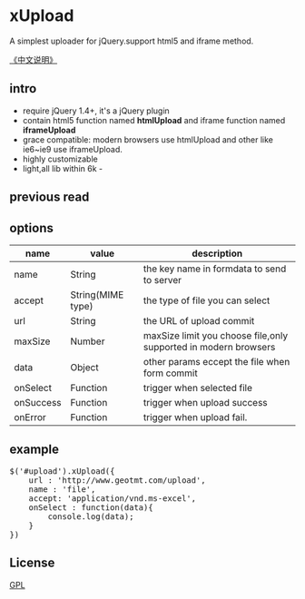 # xUpload
A simplest uploader for jQuery.support html5 and iframe method.

[《中文说明》](http://www.baidu.com)

## intro
* require jQuery 1.4+, it's a jQuery plugin
* contain html5 function named __htmlUpload__  and iframe function named __iframeUpload__
* grace compatible: modern browsers use htmlUpload and other like ie6~ie9 use iframeUpload.
* highly customizable
* light,all lib within  6k -

## previous read


## options
name     | value       | description
-----------|----------------|----
name     | String       | the key name in formdata to send to server 
accept    | String(MIME type)  | the type of file you can select 
url      | String       | the URL of upload commit 
maxSize   | Number       | maxSize limit you choose file,only supported in modern browsers
data     | Object       | other params eccept the file when form commit
onSelect  |  Function      | trigger when selected file
onSuccess  | Function      | trigger when upload success  
onError   | Function      | trigger when upload fail. 

## example
<pre>
$('#upload').xUpload({
	url : 'http://www.geotmt.com/upload',
    name : 'file',
    accept: 'application/vnd.ms-excel',
    onSelect : function(data){
    	console.log(data);
    }
})
</pre>

## License

[GPL](https://github.com/ShangXinbo/xUpload/blob/master/LICENSE)
